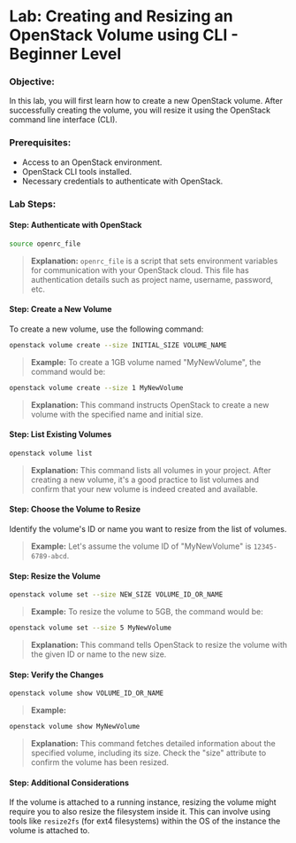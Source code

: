 # Lab: Creating and Resizing an OpenStack Volume using CLI - Beginner Level

### Objective:
In this lab, you will first learn how to create a new OpenStack volume. After successfully creating the volume, you will resize it using the OpenStack command line interface (CLI).

### Prerequisites:
- Access to an OpenStack environment.
- OpenStack CLI tools installed.
- Necessary credentials to authenticate with OpenStack.

### Lab Steps:

#### Step: Authenticate with OpenStack

```bash
source openrc_file
```
> **Explanation:** `openrc_file` is a script that sets environment variables for communication with your OpenStack cloud. This file has authentication details such as project name, username, password, etc.

#### Step: Create a New Volume

To create a new volume, use the following command:

```bash
openstack volume create --size INITIAL_SIZE VOLUME_NAME
```
> **Example:** To create a 1GB volume named "MyNewVolume", the command would be:
```bash
openstack volume create --size 1 MyNewVolume
```
> **Explanation:** This command instructs OpenStack to create a new volume with the specified name and initial size.

#### Step: List Existing Volumes

```bash
openstack volume list
```
> **Explanation:** This command lists all volumes in your project. After creating a new volume, it's a good practice to list volumes and confirm that your new volume is indeed created and available.

#### Step: Choose the Volume to Resize

Identify the volume's ID or name you want to resize from the list of volumes.

> **Example:** Let's assume the volume ID of "MyNewVolume" is `12345-6789-abcd`.

#### Step: Resize the Volume

```bash
openstack volume set --size NEW_SIZE VOLUME_ID_OR_NAME
```
> **Example:** To resize the volume to 5GB, the command would be:
```bash
openstack volume set --size 5 MyNewVolume
```
> **Explanation:** This command tells OpenStack to resize the volume with the given ID or name to the new size.

#### Step: Verify the Changes

```bash
openstack volume show VOLUME_ID_OR_NAME
```
> **Example:**
```bash
openstack volume show MyNewVolume
```
> **Explanation:** This command fetches detailed information about the specified volume, including its size. Check the "size" attribute to confirm the volume has been resized.

#### Step: Additional Considerations

If the volume is attached to a running instance, resizing the volume might require you to also resize the filesystem inside it. This can involve using tools like `resize2fs` (for ext4 filesystems) within the OS of the instance the volume is attached to.